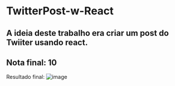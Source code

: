 # TwitterPost-w-React

## A ideia deste trabalho era criar um post do Twiiter usando react. 

## Nota final: 10

Resultado final: ![image](https://github.com/Feedamasceno/TwitterPost-w-React/assets/45994861/10e751e5-3067-4ae4-adce-cb8137cf03e3)
